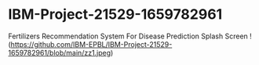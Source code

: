 # IBM-Project-21529-1659782961
Fertilizers Recommendation System For Disease Prediction
Splash Screen
!(https://github.com/IBM-EPBL/IBM-Project-21529-1659782961/blob/main/zz1.jpeg)
